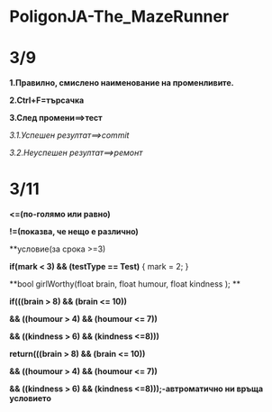 # PoligonJA-The_MazeRunner
   

# 3/9

**1.Правилно, смислено наименование на променливите.**

**2.Ctrl+F=търсачка**

**3.След промени==>тест**

*3.1.Успешен резултат==>commit*

*3.2.Неуспешен резултат==>ремонт*

# 3/11

**<=(по-голямо или равно)**

**!=(показва, че нещо е различно)**

**условие(за срока >=3)

**if(mark < 3) && (testType == Test)**
{
 mark = 2;
}

**bool girlWorthy(float brain, float humour, float kindness ); **

**if(((brain > 8) && (brain <= 10))**

**&& ((houmour > 4) && (houmour <= 7))**

**&& ((kindness > 6) && (kindness <=8)))**

**return(((brain > 8) && (brain <= 10))**

**&& ((houmour > 4) && (houmour <= 7))**

**&& ((kindness > 6) && (kindness <=8)));-автроматично ни връща условието**